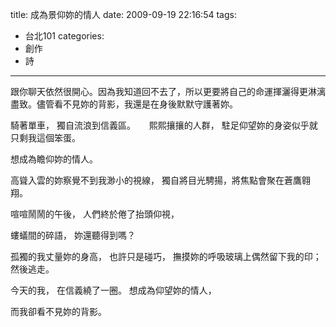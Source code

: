 title: 成為景仰妳的情人
date: 2009-09-19 22:16:54
tags:
- 台北101
categories:
- 創作
- 詩
---

跟你聊天依然很開心。因為我知道回不去了，所以更要將自己的命運揮灑得更淋漓盡致。儘管看不見妳的背影，我還是在身後默默守護著妳。

<!-- more -->

騎著單車，
獨自流浪到信義區。
 　
熙熙攘攘的人群，
駐足仰望妳的身姿似乎就只剩我這個笨蛋。

想成為瞻仰妳的情人。

高聳入雲的妳察覺不到我渺小的視線，
獨自將目光騁揚，將焦點會聚在蒼鷹翱翔。


喧喧鬧鬧的午後，
人們終於倦了抬頭仰視，

螻蟻間的碎語，
妳還聽得到嗎？

孤獨的我丈量妳的身高，
也許只是碰巧，
撫摸妳的呼吸玻璃上偶然留下我的印；
然後逃走。


今天的我，
在信義繞了一圈。
想成為仰望妳的情人，

而我卻看不見妳的背影。